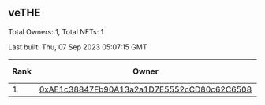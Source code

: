 ## veTHE

Total Owners: 1, Total NFTs: 1

Last built: Thu, 07 Sep 2023 05:07:15 GMT

| Rank | Owner | Voting Power | Influence | NFTs Id |
| --- | --- | --- | --- | --- |
  | 1 | [0xAE1c38847Fb90A13a2a1D7E5552cCD80c62C6508](https://debank.com/profile/0xAE1c38847Fb90A13a2a1D7E5552cCD80c62C6508?chain=bsc) | 2,525,305.896 | 3.57160% | 1 |
